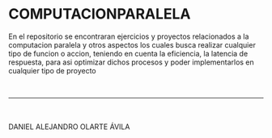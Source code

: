 # COMPUTACIONPARALELA

En el repositorio se encontraran ejercicios y proyectos relacionados a la computacion paralela y otros aspectos los cuales
busca realizar cualquier tipo de funcion o accion, teniendo en cuenta la eficiencia, la latencia de respuesta,
para asi optimizar dichos procesos y poder implementarlos en cualquier tipo de proyecto

<br>
<hr><br><br>
DANIEL ALEJANDRO OLARTE ÁVILA
